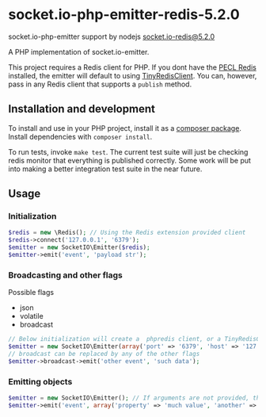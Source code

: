 # socket.io-php-emitter-redis-5.2.0

socket.io-php-emitter support by nodejs socket.io-redis@5.2.0

A PHP implementation of socket.io-emitter.

This project requires a Redis client for PHP. If you dont have the [PECL Redis](https://github.com/nicolasff/phpredis) installed, the emitter will default to using [TinyRedisClient](https://github.com/ptrofimov/tinyredisclient). You can, however, pass in any Redis client that supports a `publish` method.

## Installation and development
To install and use in your PHP project, install it as a [composer package](https://packagist.org/packages/rase/socket.io-emitter). Install dependencies with `composer install`.

To run tests, invoke `make test`. The current test suite will just be checking redis monitor that everything is published correctly. Some work will be put into making a better integration test suite in the near future.

## Usage

### Initialization
```php
$redis = new \Redis(); // Using the Redis extension provided client
$redis->connect('127.0.0.1', '6379');
$emitter = new SocketIO\Emitter($redis);
$emitter->emit('event', 'payload str');
```

### Broadcasting and other flags
Possible flags
* json
* volatile
* broadcast

```php
// Below initialization will create a  phpredis client, or a TinyRedisClient depending on what is installed
$emitter = new SocketIO\Emitter(array('port' => '6379', 'host' => '127.0.0.1'));
// broadcast can be replaced by any of the other flags
$emitter->broadcast->emit('other event', 'such data');
```

### Emitting objects
```php
$emitter = new SocketIO\Emitter(); // If arguments are not provided, they will default to array('port' => '6379', 'host' => '127.0.0.1')
$emitter->emit('event', array('property' => 'much value', 'another' => 'very object'));
```
